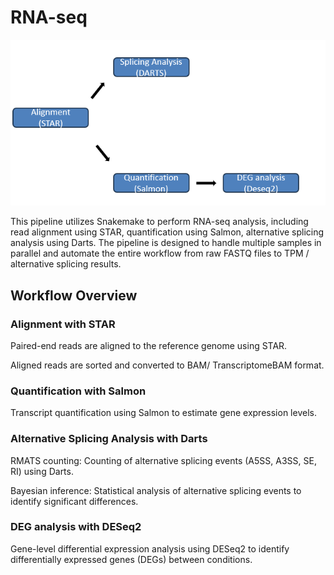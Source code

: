 # RNA-seq
![example output](RNA-pipeline.png)

This pipeline utilizes Snakemake to perform RNA-seq analysis, including read alignment using STAR, quantification using Salmon, alternative splicing analysis using Darts. The pipeline is designed to handle multiple samples in parallel and automate the entire workflow from raw FASTQ files to TPM / alternative splicing results.


## Workflow Overview

### Alignment with STAR
Paired-end reads are aligned to the reference genome using STAR.

Aligned reads are sorted and converted to BAM/ TranscriptomeBAM format.

### Quantification with Salmon
Transcript quantification using Salmon to estimate gene expression levels.

### Alternative Splicing Analysis with Darts
RMATS counting: Counting of alternative splicing events (A5SS, A3SS, SE, RI) using Darts.

Bayesian inference: Statistical analysis of alternative splicing events to identify significant differences.

### DEG analysis with DESeq2
Gene-level differential expression analysis using DESeq2 to identify differentially expressed genes (DEGs) between conditions.
